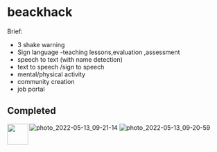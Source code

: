 # beackhack


Brief:
  * 3 shake warning
  * Sign language -teaching lessons,evaluation ,assessment
  * speech to text (with name detection)
  * text to speech /sign to speech
  * mental/physical activity
  * community creation
  * job portal


<h2>Completed </h2>


<a href="url"><img src="https://user-images.githubusercontent.com/60638195/168411685-ded53b95-f431-4385-88c2-024cd11e2a74.png" align="left" height="48" width="48" ></a>



![photo_2022-05-13_09-21-14](https://user-images.githubusercontent.com/60638195/168207876-9494793f-19d7-44d2-893e-16437dc2ca81.jpg)
![photo_2022-05-13_09-20-59](https://user-images.githubusercontent.com/60638195/168207866-8388655f-1e7d-41de-a352-9b68d9a6b2bb.jpg)

